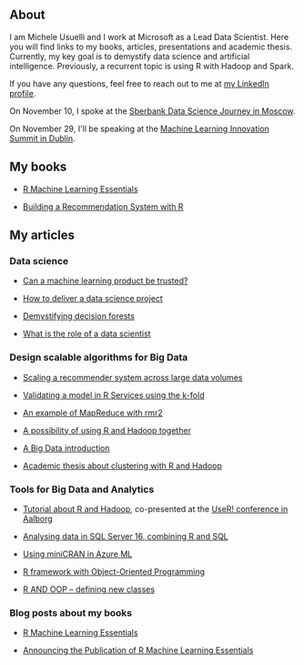 

## About

I am Michele Usuelli and I work at Microsoft as a Lead Data Scientist. Here you will find links to my books, articles, presentations and academic thesis. Currently, my key goal is to demystify data science and artificial intelligence. Previously, a recurrent topic is using R with Hadoop and Spark.

If you have any questions, feel free to reach out to me at [my LinkedIn profile](https://uk.linkedin.com/in/michele-usuelli-1b84b460).

On November 10, I spoke at the [Sberbank Data Science Journey in Moscow](https://sdsj.sberbank.ai/ru/day).

On November 29, I'll be speaking at the [Machine Learning Innovation Summit in Dublin](https://www.theinnovationenterprise.com/summits/machine-learning-summit-dublin-2018/overview).



## My books

- [R Machine Learning Essentials](http://www.amazon.co.uk/Machine-Learning-Essentials-Michele-Usuelli/dp/178398774X)

- [Building a Recommendation System with R](http://www.amazon.co.uk/Building-Recommendation-System-Suresh-Gorakala/dp/1783554495)




## My articles


### Data science

- [Can a machine learning product be trusted?](https://blogs.msdn.microsoft.com/data_insights_global_practice/2018/11/13/can-a-machine-learning-product-be-trusted/)

- [How to deliver a data science project](https://blogs.msdn.microsoft.com/data_insights_global_practice/2018/09/04/1055/)

- [Demystifying decision forests](https://blogs.msdn.microsoft.com/data_insights_global_practice/2017/08/11/demystifying-decision-forests/)

- [What is the role of a data scientist](http://blogs.msdn.microsoft.com/data_insights_global_practice/2017/02/23/what-is-the-role-of-a-data-scientist/)



### Design scalable algorithms for Big Data

- [Scaling a recommender system across large data volumes](http://blogs.msdn.microsoft.com/data_insights_global_practice/2016/08/08/scaling-a-recommender-system-across-large-data-volumes/)

- [Validating a model in R Services using the k-fold](http://blogs.msdn.microsoft.com/data_insights_global_practice/2016/07/08/validating-a-model-in-r-services-using-the-k-fold-4/)

- [An example of MapReduce with rmr2](http://www.r-bloggers.com/an-example-of-mapreduce-with-rmr2/)

- [A possibility of using R and Hadoop together](http://www.r-bloggers.com/a-possibility-for-use-r-and-hadoop-together/)

- [A Big Data introduction](http://www.r-bloggers.com/a-big-data-introduction/)

- [Academic thesis about clustering with R and Hadoop](https://www.politesi.polimi.it/bitstream/10589/77983/1/tesi.pdf)



### Tools for Big Data and Analytics

- [Tutorial about R and Hadoop](https://github.com/micheleusuelli/RHadoop-tutorial), co-presented at the [UseR! conference in Aalborg](https://user2015.math.aau.dk/index.html)

- [Analysing data in SQL Server 16, combining R and SQL](http://blogs.msdn.microsoft.com/data_insights_global_practice/2016/08/01/analysing-data-in-sql-server-16-combining-r-and-sql/)

- [Using miniCRAN in Azure ML](http://www.r-bloggers.com/using-minicran-in-azure-ml/)

- [R framework with Object-Oriented Programming](http://www.r-bloggers.com/r-framework-with-object-oriented-programming/)

- [R AND OOP – defining new classes](http://www.r-bloggers.com/r-and-oop-defining-new-classes/)



### Blog posts about my books

- [R Machine Learning Essentials](http://www.r-bloggers.com/r-machine-learning-essentials/)

- [Announcing the Publication of R Machine Learning Essentials](http://www.r-bloggers.com/announcing-the-publication-of-r-machine-learning-essentials/)



